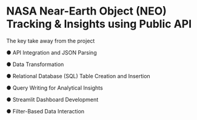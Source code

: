 # NASA Near-Earth Object (NEO) Tracking &amp; Insights using Public API
The key take away from the project

●	API Integration and JSON Parsing

●	 Data Transformation 

●	Relational Database (SQL) Table Creation and Insertion

●	Query Writing for Analytical Insights

●	Streamlit Dashboard Development

●	Filter-Based Data Interaction


